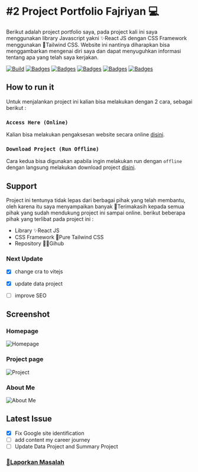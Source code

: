 # #2 Project Portfolio Fajriyan 💻

Berikut adalah project portfolio saya, pada project kali ini saya menggunakan library Javascript yakni ✨React JS dengan CSS Framework menggunakan 🍃Tailwind CSS. Website ini nantinya diharapkan bisa menggambarkan mengenai diri saya dan dapat menyuguhkan informasi tentang apa yang telah saya kerjakan.

[![Build](https://img.shields.io/github/followers/fajriyan)](https://github.com/login?return_to=https%3A%2F%2Fgithub.com%2Ffajriyan)
[![Badges](https://img.shields.io/github/stars/fajriyan/portfolio)]()
[![Badges](https://img.shields.io/github/languages/code-size/fajriyan/portfolio)]()
[![Badges](https://img.shields.io/bower/l/react)]()
[![Badges](https://img.shields.io/github/directory-file-count/fajriyan/portfolio)]()
[![Badges](https://img.shields.io/github/package-json/v/fajriyan/portfolio?label=package%20json)]()


## How to run it

Untuk menjalankan project ini kalian bisa melakukan dengan 2 cara, sebagai berikut : 

### `Access Here (Online)`

Kalian bisa melakukan pengaksesan website secara online [disini](https://fajriyan.pages.dev/).



### `Download Project (Run Offline)`

Cara kedua bisa digunakan apabila ingin melakukan run dengan `offline` dengan langsung melakukan download project [disini](https://github.com/fajriyan/portfolio.git).

## Support
Project ini tentunya tidak lepas dari berbagai pihak yang telah membantu, oleh karena itu saya menyampaikan banyak 🙏Terimakasih kepada semua pihak yang sudah mendukung project ini sampai online. berikut beberapa pihak yang terlibat pada project ini :

* Library ✨React JS 
* CSS Framework 🍃Pure Tailwind CSS
* Repository 👩‍💻Gihub 

### Next Update
- [x] change cra to vitejs
- [x] update data project
- [ ] improve SEO


## Screenshot

### Homepage
![Homepage](https://user-images.githubusercontent.com/56616688/218357486-fa3991b0-ae9a-42cf-96c8-6e5911773aa8.png)

### Project page
![Project](https://user-images.githubusercontent.com/56616688/218357594-1f14afb1-3c53-44e9-9694-36996b6eb9a7.png)

### About Me
![About Me](https://user-images.githubusercontent.com/56616688/218357651-1dcb0a85-eac0-4886-a4b5-0688866fcb3f.png)

## Latest Issue
- [x] Fix Google site identification
- [ ] add content my career journey
- [ ] Update Data Project and Summary Project
### <a href="https://github.com/fajriyan/portfolio/issues/new">📢Laporkan Masalah</a>
